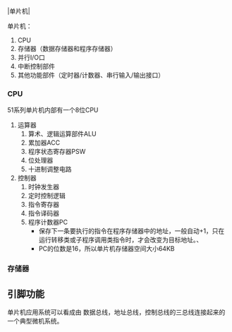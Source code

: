 |单片机|

单片机：

1. CPU
2. 存储器（数据存储器和程序存储器）
3. 并行I/O口
4. 中断控制部件
5. 其他功能部件（定时器/计数器、串行输入/输出接口）



### CPU

51系列单片机内部有一个8位CPU

1. 运算器
   1. 算术、逻辑运算部件ALU
   2. 累加器ACC
   3. 程序状态寄存器PSW
   4. 位处理器
   5. 十进制调整电路
2. 控制器
   1. 时钟发生器
   2. 定时控制逻辑
   3. 指令寄存器
   4. 指令译码器
   5. 程序计数器PC
      - 保存下一条要执行的指令在程序存储器中的地址，一般自动+1，只在运行转移类或子程序调用类指令时，才会改变为目标地址。、
      - PC的位数是16，所以单片机存储器空间大小64KB

### 存储器





## 引脚功能

单片机应用系统可以看成由 数据总线，地址总线，控制总线的三总线连接起来的一个典型微机系统。